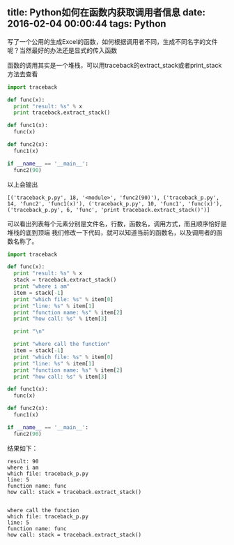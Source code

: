 title: Python如何在函数内获取调用者信息
date: 2016-02-04 00:00:44
tags: Python
---

写了一个公用的生成Excel的函数，如何根据调用者不同，生成不同名字的文件呢？当然最好的办法还是显式的传入函数

<!--more-->

函数的调用其实是一个堆栈，可以用traceback的extract_stack或者print_stack方法去查看

```py
import traceback

def func(x):
  print "result: %s" % x
  print traceback.extract_stack()    

def func1(x):
  func(x)

def func2(x):
  func1(x)

if __name__ == '__main__':
  func2(90)
```

以上会输出

    [('traceback_p.py', 18, '<module>', 'func2(90)'), ('traceback_p.py', 14, 'func2', 'func1(x)'), ('traceback_p.py', 10, 'func1', 'func(x)'), ('traceback_p.py', 6, 'func', 'print traceback.extract_stack()')]

可以看出列表每个元素分别是文件名，行数，函数名，调用方式，而且顺序恰好是堆栈的底到顶端
我们修改一下代码，就可以知道当前的函数名，以及调用者的函数名称了。

```python
import traceback

def func(x):
  print "result: %s" % x
  stack = traceback.extract_stack()
  print "where i am"
  item = stack[-1]
  print "which file: %s" % item[0]
  print "line: %s" % item[1]
  print "function name: %s" % item[2]
  print "how call: %s" % item[3]

  print "\n"

  print "where call the function"
  item = stack[-1]
  print "which file: %s" % item[0]
  print "line: %s" % item[1]
  print "function name: %s" % item[2]
  print "how call: %s" % item[3]

def func1(x):
  func(x)

def func2(x):
  func1(x)

if __name__ == '__main__':
  func2(90)
```


结果如下：

    result: 90
    where i am
    which file: traceback_p.py
    line: 5
    function name: func
    how call: stack = traceback.extract_stack()


    where call the function
    which file: traceback_p.py
    line: 5
    function name: func
    how call: stack = traceback.extract_stack()
